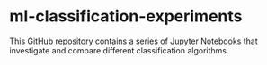 # ml-classification-experiments
This GitHub repository contains a series of Jupyter Notebooks that investigate and compare different classification algorithms.
